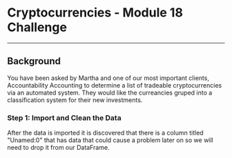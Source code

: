 # Cryptocurrencies - Module 18 Challenge
---
## Background
You have been asked by Martha and one of our most important clients, Accountability Accounting to determine a list of tradeable cryptocurrencies via an automated system.  They would like the curreancies gruped into a classification system for their new investments.

### Step 1: Import and Clean the Data
  
After the data is imported it is discovered that there is a column titled "Unamed:0" that has data that could cause a problem later on so we will need to drop it from our DataFrame.
  
